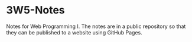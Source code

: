 # 3W5-Notes
Notes for Web Programming I. The notes are in a public repository so that they can be published to a website using GitHub Pages.

